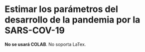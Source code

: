 # Estimar los parámetros del desarrollo de la pandemia por la SARS-COV-19

**No se usará COLAB**. No soporta LaTex. 
